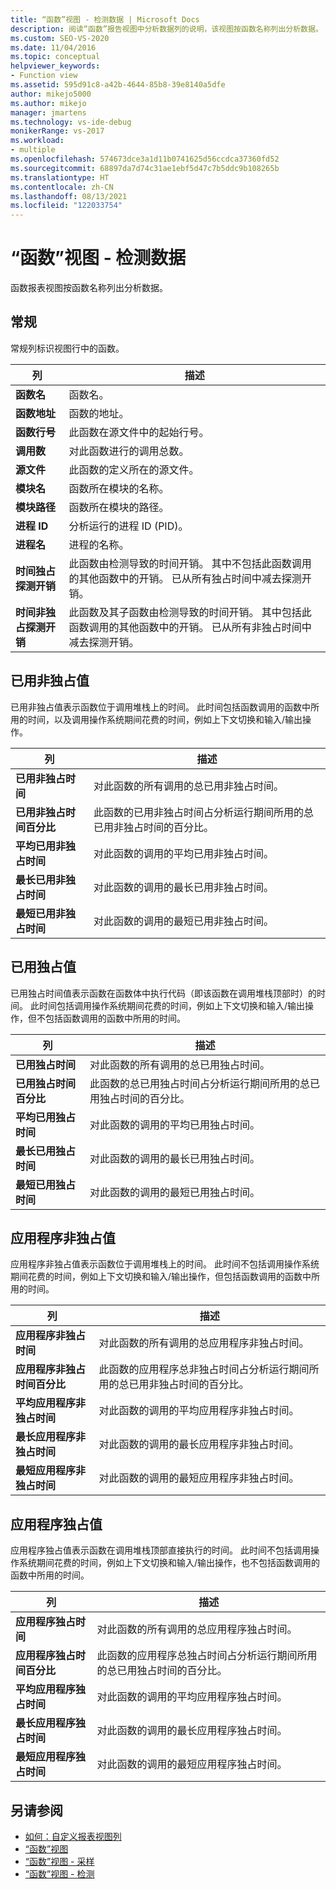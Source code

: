 ```yaml
---
title: “函数”视图 - 检测数据 | Microsoft Docs
description: 阅读“函数”报告视图中分析数据列的说明，该视图按函数名称列出分析数据。
ms.custom: SEO-VS-2020
ms.date: 11/04/2016
ms.topic: conceptual
helpviewer_keywords:
- Function view
ms.assetid: 595d91c8-a42b-4644-85b8-39e8140a5dfe
author: mikejo5000
ms.author: mikejo
manager: jmartens
ms.technology: vs-ide-debug
monikerRange: vs-2017
ms.workload:
- multiple
ms.openlocfilehash: 574673dce3a1d11b0741625d56ccdca37360fd52
ms.sourcegitcommit: 68897da7d74c31ae1ebf5d47c7b5ddc9b108265b
ms.translationtype: HT
ms.contentlocale: zh-CN
ms.lasthandoff: 08/13/2021
ms.locfileid: "122033754"
---
```

# <a name="functions-view---instrumentation-data"></a>“函数”视图 - 检测数据
函数报表视图按函数名称列出分析数据。

## <a name="general"></a>常规
 常规列标识视图行中的函数。

|列|描述|
|------------|-----------------|
|**函数名**|函数名。|
|**函数地址**|函数的地址。|
|**函数行号**|此函数在源文件中的起始行号。|
|**调用数**|对此函数进行的调用总数。|
|**源文件**|此函数的定义所在的源文件。|
|**模块名**|函数所在模块的名称。|
|**模块路径**|函数所在模块的路径。|
|**进程 ID**|分析运行的进程 ID (PID)。|
|**进程名**|进程的名称。|
|**时间独占探测开销**|此函数由检测导致的时间开销。 其中不包括此函数调用的其他函数中的开销。 已从所有独占时间中减去探测开销。|
|**时间非独占探测开销**|此函数及其子函数由检测导致的时间开销。 其中包括此函数调用的其他函数中的开销。 已从所有非独占时间中减去探测开销。|

## <a name="elapsed-inclusive-values"></a>已用非独占值
 已用非独占值表示函数位于调用堆栈上的时间。 此时间包括函数调用的函数中所用的时间，以及调用操作系统期间花费的时间，例如上下文切换和输入/输出操作。

|列|描述|
|------------|-----------------|
|**已用非独占时间**|对此函数的所有调用的总已用非独占时间。|
|**已用非独占时间百分比**|此函数的已用非独占时间占分析运行期间所用的总已用非独占时间的百分比。|
|**平均已用非独占时间**|对此函数的调用的平均已用非独占时间。|
|**最长已用非独占时间**|对此函数的调用的最长已用非独占时间。|
|**最短已用非独占时间**|对此函数的调用的最短已用非独占时间。|

## <a name="elapsed-exclusive-values"></a>已用独占值
 已用独占时间值表示函数在函数体中执行代码（即该函数在调用堆栈顶部时）的时间。 此时间包括调用操作系统期间花费的时间，例如上下文切换和输入/输出操作，但不包括函数调用的函数中所用的时间。

|列|描述|
|------------|-----------------|
|**已用独占时间**|对此函数的所有调用的总已用独占时间。|
|**已用独占时间百分比**|此函数的总已用独占时间占分析运行期间所用的总已用独占时间的百分比。|
|**平均已用独占时间**|对此函数的调用的平均已用独占时间。|
|**最长已用独占时间**|对此函数的调用的最长已用独占时间。|
|**最短已用独占时间**|对此函数的调用的最短已用独占时间。|

## <a name="application-inclusive-values"></a>应用程序非独占值
 应用程序非独占值表示函数位于调用堆栈上的时间。 此时间不包括调用操作系统期间花费的时间，例如上下文切换和输入/输出操作，但包括函数调用的函数中所用的时间。

|列|描述|
|------------|-----------------|
|**应用程序非独占时间**|对此函数的所有调用的总应用程序非独占时间。|
|**应用程序非独占时间百分比**|此函数的应用程序总非独占时间占分析运行期间所用的总已用非独占时间的百分比。|
|**平均应用程序非独占时间**|对此函数的调用的平均应用程序非独占时间。|
|**最长应用程序非独占时间**|对此函数的调用的最长应用程序非独占时间。|
|**最短应用程序非独占时间**|对此函数的调用的最短应用程序非独占时间。|

## <a name="application-exclusive-values"></a>应用程序独占值
 应用程序独占值表示函数在调用堆栈顶部直接执行的时间。 此时间不包括调用操作系统期间花费的时间，例如上下文切换和输入/输出操作，也不包括函数调用的函数中所用的时间。

|列|描述|
|------------|-----------------|
|**应用程序独占时间**|对此函数的所有调用的总应用程序独占时间。|
|**应用程序独占时间百分比**|此函数的应用程序总独占时间占分析运行期间所用的总已用独占时间的百分比。|
|**平均应用程序独占时间**|对此函数的调用的平均应用程序独占时间。|
|**最长应用程序独占时间**|对此函数的调用的最长应用程序独占时间。|
|**最短应用程序独占时间**|对此函数的调用的最短应用程序独占时间。|

## <a name="see-also"></a>另请参阅
- [如何：自定义报表视图列](../profiling/how-to-customize-report-view-columns.md)
- [“函数”视图](../profiling/functions-view-sampling-data.md)
- [“函数”视图 - 采样](../profiling/functions-view-dotnet-memory-sampling-data.md)
- [“函数”视图 - 检测](../profiling/functions-view-dotnet-memory-instrumentation-data.md)
